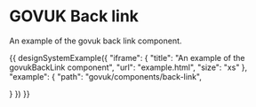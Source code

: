 ---
---
# GOVUK Back link

An example of the govuk back link component.

{{ designSystemExample({
"iframe": {
    "title": "An example of the govukBackLink component",
    "url": "example.html",
    "size": "xs"
},
"example": {
    "path": "govuk/components/back-link",
    
}
}) }}
